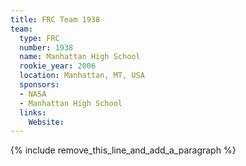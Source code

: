 ```yaml
---
title: FRC Team 1938
team:
  type: FRC
  number: 1938
  name: Manhattan High School
  rookie_year: 2006
  location: Manhattan, MT, USA
  sponsors:
  - NASA
  - Manhattan High School
  links:
    Website:
---
```


{% include remove_this_line_and_add_a_paragraph %}